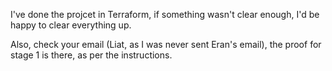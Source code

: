 I've done the projcet in Terraform, if something wasn't clear enough, I'd be happy to clear everything up. 

Also, check your email (Liat, as I was never sent Eran's email), the proof for stage 1 is there, as per the instructions.